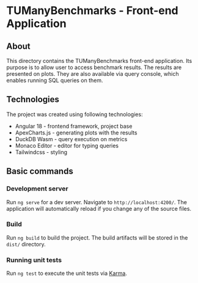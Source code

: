 # TUManyBenchmarks - Front-end Application
## About
This directory contains the TUManyBenchmarks front-end application.
Its purpose is to allow user to access benchmark results.
The results are presented on plots.
They are also available via query console, which enables running SQL queries on them.

## Technologies
The project was created using following technologies:
- Angular 18 - frontend framework, project base
- ApexCharts.js - generating plots with the results
- DuckDB Wasm - query execution on metrics
- Monaco Editor - editor for typing queries
- Tailwindcss - styling

## Basic commands
### Development server
Run `ng serve` for a dev server. Navigate to `http://localhost:4200/`. The application will automatically reload if you change any of the source files.

### Build
Run `ng build` to build the project. The build artifacts will be stored in the `dist/` directory.

### Running unit tests
Run `ng test` to execute the unit tests via [Karma](https://karma-runner.github.io).
